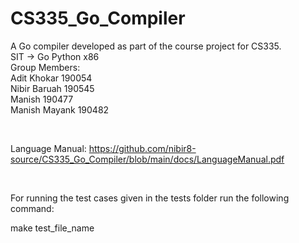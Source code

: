 # CS335_Go_Compiler
A Go compiler developed as part of the course project for CS335. </br>
SIT -> Go Python x86 </br>
Group Members:</br>
Adit Khokar 190054</br>
Nibir Baruah 190545</br>
Manish 190477</br>
Manish Mayank 190482</br>

<br>

Language Manual: https://github.com/nibir8-source/CS335_Go_Compiler/blob/main/docs/LanguageManual.pdf

<br>


For running the test cases given in the tests folder run the following command:</br>

make test_file_name</br>